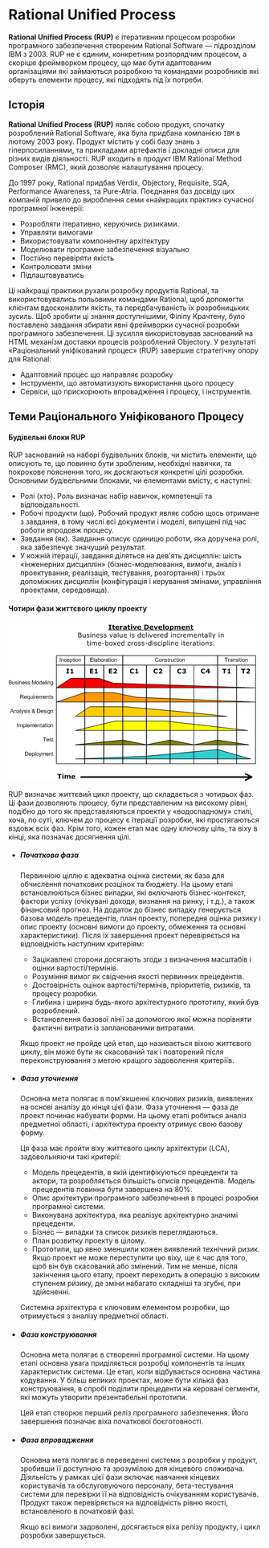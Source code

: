 # Rational Unified Process

**Rational Unified Process (RUP)** є ітеративним процесом розробки програмного забезпечення створеним Rational Software — підрозділом IBM з 2003. RUP не є єдиним, конкретним розпорядчим процесом, а скоріше фреймворком процесу, що має бути адаптованим організаціями які займаються розробкою та командами розробників які оберуть елементи процесу, які підходять під їх потреби.

## Історія

**Rational Unified Process (RUP)** являє собою продукт, спочатку розроблений Rational Software, яка була придбана компанією `IBM` в лютому 2003 року. Продукт містить у собі базу знань з гіперпосиланнями, та прикладами артефактів і докладні описи для різних видів діяльності. RUP входить в продукт IBM Rational Method Composer (RMC), який дозволяє налаштування процесу.

До 1997 року, Rational придбав Verdix, Objectory, Requisite, SQA, Performance Awareness, та Pure-Atria. Поєднання баз досвіду цих компаній привело до вироблення семи «найкращих практик» сучасної програмної інженерії:

- Розробляти ітеративно, керуючись ризиками.
- Управляти вимогами
- Використовувати компонентну архітектуру
- Моделювати програмне забезпечення візуально
- Постійно перевіряти якість
- Контролювати зміни
- Підлаштовуватись


Ці найкращі практики рухали розробку продуктів Rational, та використовувались польовими командами Rational, щоб допомогти клієнтам вдосконалити якість, та передбачуваність їх розробницьких зусиль. Щоб зробити ці знання доступнішими, Філіпу Крачтену, було поставлено завдання збирати явні фреймворки сучасної розробки програмного забезпечення. Ці зусилля використовував заснований на HTML механізм доставки процесів розроблений Objectory. У результаті «Раціональний уніфікований процес» (RUP) завершив стратегічну опору для Rational:

- Адаптовний процес що направляє розробку
- Інструменти, що автоматизують використання цього процесу
- Сервіси, що прискорюють впровадження і процесу, і інструментів.



## Теми Раціонального Уніфікованого Процесу

#### Будівельні блоки RUP

RUP заснований на наборі будівельних блоків, чи містить елементи, що описують те, що повинно бути зробленим, необхідні навички, та покрокове пояснення того, як досягаються конкретні цілі розробки. Основними будівельними блоками, чи елементами вмісту, є наступні:

- Ролі (хто). Роль визначає набір навичок, компетенції та відповідальності.
- Робочі продукти (що). Робочий продукт являє собою щось отримане з завдання, в тому числі всі документи і моделі, випущені під час роботи впродовж процесу.
- Завдання (як). Завдання описує одиницю роботи, яка доручена ролі, яка забезпечує значущий результат.
- У кожній ітерації, завдання діляться на дев'ять дисциплін: шість «інженерних дисциплін» (бізнес-моделювання, вимоги, аналіз і проектування, реалізація, тестування, розгортання) і трьох допоміжних дисциплін (конфігурація і керування змінами, управління проектами, середовища).


#### Чотири фази життєвого циклу проекту

![RUP](images/RUP.png)

RUP визначає життєвий цикл проекту, що складається з чотирьох фаз. Ці фази дозволяють процесу, бути представленим на високому рівні, подібно до того як представляються проекти у «водоспадному» стилі, хоча, по суті, ключем до процесу є ітерації розробки, які простягаються вздовж всіх фаз. Крім того, кожен етап має одну ключову ціль, та віху в кінці, яка позначає досягнення цілі.


- ##### Початкова фаза
	Первинною ціллю є адекватна оцінка системи, як база для обчислення початкових розцінок та бюджету. На цьому етапі встановлюються бізнес випадки, які включають бізнес-контекст, фактори успіху (очікувані доходи, визнання на ринку, і т.д.), а також фінансовий прогноз. На додаток до бізнес випадку генерується базова модель прецедентів, план проекту, попередня оцінка ризику і опис проекту (основні вимоги до проекту, обмеження та основні характеристики). Після їх завершення проект перевіряється на відповідність наступним критеріям:

	- Зацікавлені сторони досягають згоди з визначення масштабів і оцінки вартості/термінів.
	- Розуміння вимог як свідчення якості первинних прецедентів.
	- Достовірність оцінок вартості/термінів, пріоритетів, ризиків, та процесу розробки.
	- Глибина і ширина будь-якого архітектурного прототипу, який був розроблений.
	- Встановлення базової лінії за допомогою якої можна порівняти фактичні витрати із запланованими витратами.

	Якщо проект не пройде цей етап, що називається віхою життєвого циклу, він може бути як скасований так і повторений після переконструювання з метою кращого задоволення критеріїв.


- ##### Фаза уточнення

	Основна мета полягає в пом'якшенні ключових ризиків, виявлених на основі аналізу до кінця цієї фази. Фаза уточнення — фаза де проект починає набувати форми. На цьому етапі робиться аналіз предметної області, і архітектура проекту отримує свою базову форму.

	Ця фаза має пройти віху життєвого циклу архітектури (LCA), задовольняючи такі критерії:

	- Модель прецедентів, в якій ідентифікуються прецеденти та актори, та розробляється більшість описів прецедентів. Модель прецедентів повинна бути завершена на 80%.
	- Опис архітектури програмного забезпечення в процесі розробки програмної системи.
	- Виконувана архітектура, яка реалізує архітектурно значимі прецеденти.
	- Бізнес — випадки та список ризиків переглядаються.
	- План розвитку проекту в цілому.
	- Прототипи, що явно зменшили кожен виявлений технічний ризик.
	Якщо проект не може переступити цю віху, ще є час для того, щоб він був скасований або змінений. Тим не менше, після закінчення цього етапу, проект переходить в операцію з високим ступенем ризику, де зміни набагато складніші та згубні, при здійсненні.

	Системна архітектура є ключовим елементом розробки, що отримується з аналізу предметної області.


- ##### Фаза конструювання

	Основна мета полягає в створенні програмної системи. На цьому етапі основна увага приділяється розробці компонентів та інших характеристик системи. Це етап, коли відбувається основна частина кодування. У більш великих проектах, може бути кілька фаз конструювання, в спробі поділити прецеденти на керовані сегменти, які можуть утворити презентабельні прототипи.

	Цей етап створює перший реліз програмного забезпечення. Його завершення позначає віха початкової боєготовності.

- ##### Фаза впровадження

	Основна мета полягає в переведенні системи з розробки у продукт, зробивши її доступною та зрозумілою для кінцевого споживача. Діяльність у рамках цієї фази включає навчання кінцевих користувачів та обслуговуючого персоналу, бета-тестування системи для перевірки її на відповідність очікуванням користувачів. Продукт також перевіряється на відповідність рівню якості, встановленого в початковій фазі.

	Якщо всі вимоги задоволені, досягається віха релізу продукту, і цикл розробки завершується.
